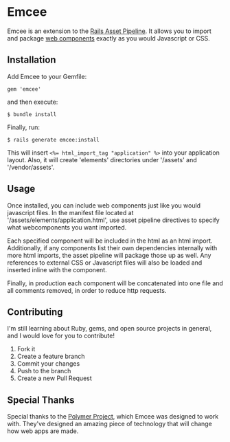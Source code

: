 # Emcee

Emcee is an extension to the [Rails Asset Pipeline](http://guides.rubyonrails.org/asset_pipeline.html).
It allows you to import and package [web components](http://www.w3.org/TR/components-intro/) exactly as
you would Javascript or CSS.

## Installation

Add Emcee to your Gemfile:

    gem 'emcee'

and then execute:

    $ bundle install

Finally, run:

    $ rails generate emcee:install

This will insert `<%= html_import_tag "application" %>` into your application layout. Also,
it will create 'elements' directories under '/assets' and '/vendor/assets'.

## Usage

Once installed, you can include web components just like you would javascript files.
In the manifest file located at '/assets/elements/application.html', use asset pipeline
directives to specify what webcomponents you want imported.

Each specified component will be included in the html as an html import. Additionally,
if any components list their own dependencies internally with more html imports,
the asset pipeline will package those up as well. Any references to external CSS or
Javascript files will also be loaded and inserted inline with the component.

Finally, in production each component will be concatenated into one file and all
comments removed, in order to reduce http requests.

## Contributing

I'm still learning about Ruby, gems, and open source projects in general, and I
would love for you to contribute!

1. Fork it
2. Create a feature branch
3. Commit your changes
4. Push to the branch
5. Create a new Pull Request

## Special Thanks

Special thanks to the [Polymer Project](http://www.polymer-project.org/), which Emcee
was designed to work with. They've designed an amazing piece of technology that
will change how web apps are made.
